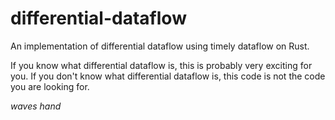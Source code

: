 # differential-dataflow
An implementation of differential dataflow using timely dataflow on Rust.

If you know what differential dataflow is, this is probably very exciting for you.
If you don't know what differential dataflow is, this code is not the code you are looking for.

*waves hand*
